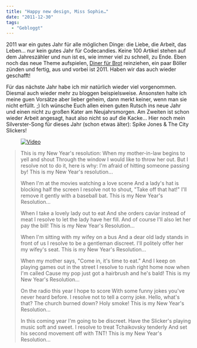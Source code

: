 ```yaml
---
title: "Happy new design, Miss Sophie…"
date: "2011-12-30"
tags:
  - "Gebloggt"
---
```


2011 war ein gutes Jahr für alle möglichen Dinge: die Liebe, die Arbeit, das Leben… nur kein gutes Jahr für Codecandies. Keine 100 Artikel stehen auf dem Jahreszähler und nun ist es, wie immer viel zu schnell, zu Ende. Eben noch das neue Theme aufspielen, [Diner für Brot](http://www.kika.de/scripts/fernsehen/a_z/index.cfm?b=d&a=2&i=266) reinziehen, ein paar Böller zünden und fertig, aus und vorbei ist 2011. Haben wir das auch wieder geschafft!

Für das nächste Jahr habe ich mir natürlich wieder viel vorgenommen. Diesmal auch wieder mehr zu bloggen beispielsweise. Ansonsten halte ich meine guen Vorsätze aber lieber geheim, dann merkt keiner, wenn man sie nicht erfüllt. ;) Ich wünsche Euch allen einen guten Rutsch ins neue Jahr und einen nicht zu großen Kater am Neujahrsmorgen. Am Zweiten ist schon wieder Arbeit angesagt, haut also nicht so auf die Kacke… Hier noch mein Silverster-Song für dieses Jahr (schon etwas älter): Spike Jones & The City Slickers!

<figure><a href="https://www.youtube.com/watch?v=3_4BrQeTFKo" target="_blank"><img src="/images/codecandies/happynewyear.jpg" alt="Video"></a></figure>

> This is my New Year's resolution:
> When my mother-in-law begins to yell and shout
> Through the window I would like to throw her out.
> But I resolve not to do it, here is why:
> I'm afraid of hitting someone passing by!
> This is my New Year's resolution...
>
> When I'm at the movies watching a love scene
> And a lady's hat is blocking half the screen
> I resolve not to shout, "Take off that hat!"
> I'll remove it gently with a baseball bat.
> This is my New Year's Resolution...
>
> When I take a lovely lady out to eat
> And she orders caviar instead of meat
> I resolve to let the lady have her fill.
> And of course I'll also let her pay the bill!
> This is my New Year's Resolution...
>
> When I'm sitting with my wifey on a bus
> And a dear old lady stands in front of us
> I resolve to be a gentleman discreet.
> I'll politely offer her my wifey's seat.
> This is my New Year's Resolution...
>
> When my mother says, "Come in, it's time to eat."
> And I keep on playing games out in the street
> I resolve to rush right home now when I'm called
> Cause my pop just got a hairbrush and he's bald!
> This is my New Year's Resolution...
>
> On the radio this year I hope to score
> With some funny jokes you've never heard before.
> I resolve not to tell a corny joke.
> Hello, what's that? The church burned down? Holy smoke!
> This is my New Year's Resolution...
>
> In this coming year I'm going to be discreet.
> Have the Slicker's playing music soft and sweet.
> I resolve to treat Tchaikovsky tenderly
> And set his second movement off with TNT!
> This is my New Year's Resolution...
